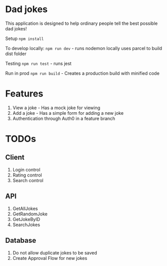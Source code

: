 # Dad jokes

This application is designed to help ordinary people tell the best possible dad jokes!


Setup
    `npm install`

To develop locally:
    `npm run dev` - runs nodemon locally uses parcel to build dist folder
    
Testing
    `npm run test` - runs jest

Run in prod
    `npm run build` - Creates a production build with minified code


# Features

1. View a joke - Has a mock joke for viewing
2. Add a joke - Has a simple form for adding a new joke 
3. Authentication through Auth0 in a feature branch

# TODOs

## Client
1. Login control
2. Rating control
3. Search control

## API
1. GetAllJokes
2. GetRandomJoke
3. GetJokeByID
4. SearchJokes

## Database
1. Do not allow duplicate jokes to be saved
2. Create Approval Flow for new jokes